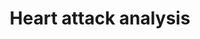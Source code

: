 ---
layout: page
title: Heart attack analysis
description: Explorative data analysis of different heart attack factors. Also implemented a deep learning model for predicting heart attacks.
img: assets/img/heart_attack_project.jpg
importance: 3
redirect: https://www.kaggle.com/code/urjalacoder/hearth-attack-analysis
category: work
---